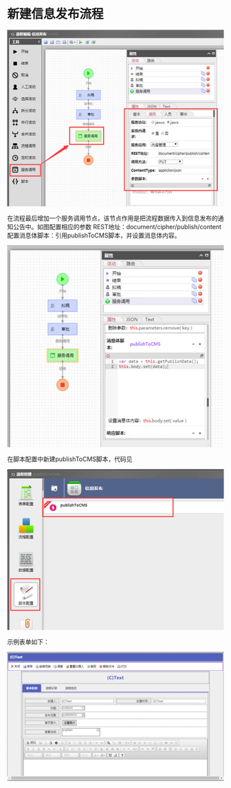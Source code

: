 # 新建信息发布流程

![](../../.gitbook/assets/image%20%2833%29.png)

在流程最后增加一个服务调用节点，该节点作用是把流程数据传入到信息发布的通知公告中。如图配置相应的参数 REST地址：document/cipher/publish/content 配置消息体脚本：引用publishToCMS脚本，并设置消息体内容。

![](../../.gitbook/assets/image%20%2866%29.png)

在脚本配置中新建publishToCMS脚本，代码见

![](../../.gitbook/assets/image%20%2845%29.png)

示例表单如下：

![](../../.gitbook/assets/image%20%2894%29.png)


